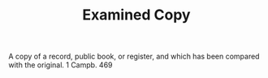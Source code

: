 ---
title: Examined Copy
letter: E
permalink: "/definitions/bld-examined-copy.html"
body: A copy of a record, public book, or register, and which has been compared with
  the original. 1 Campb. 469
published_at: '2018-07-07'
source: Black's Law Dictionary 2nd Ed (1910)
layout: post
---